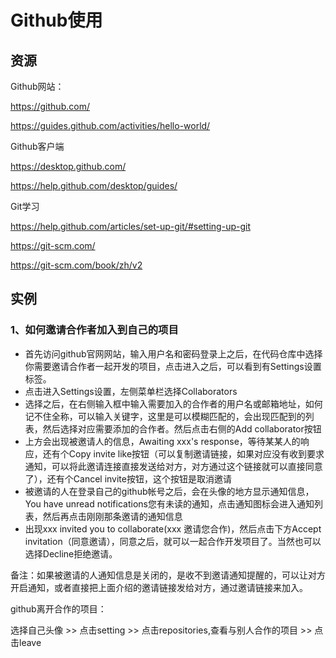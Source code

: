 # Github使用

## 资源

Github网站：

<https://github.com/>

<https://guides.github.com/activities/hello-world/>

Github客户端

<https://desktop.github.com/>

<https://help.github.com/desktop/guides/>

Git学习

<https://help.github.com/articles/set-up-git/#setting-up-git>

<https://git-scm.com/>

<https://git-scm.com/book/zh/v2>

## 实例

### 1、如何邀请合作者加入到自己的项目

- 首先访问github官网网站，输入用户名和密码登录上之后，在代码仓库中选择你需要邀请合作者一起开发的项目，点击进入之后，可以看到有Settings设置标签。
- 点击进入Settings设置，左侧菜单栏选择Collaborators
- 选择之后，在右侧输入框中输入需要加入的合作者的用户名或邮箱地址，如何记不住全称，可以输入关键字，这里是可以模糊匹配的，会出现匹配到的列表，然后选择对应需要添加的合作者。然后点击右侧的Add collaborator按钮
- 上方会出现被邀请人的信息，Awaiting xxx's response，等待某某人的响应，还有个Copy invite like按钮（可以复制邀请链接，如果对应没有收到要求通知，可以将此邀请连接直接发送给对方，对方通过这个链接就可以直接同意了），还有个Cancel invite按钮，这个按钮是取消邀请
- 被邀请的人在登录自己的github帐号之后，会在头像的地方显示通知信息，You have unread notifications您有未读的通知，点击通知图标会进入通知列表，然后再点击刚刚那条邀请的通知信息
- 出现xxx invited you to collaborate(xxx 邀请您合作)，然后点击下方Accept invitation（同意邀请），同意之后，就可以一起合作开发项目了。当然也可以选择Decline拒绝邀请。

备注：如果被邀请的人通知信息是关闭的，是收不到邀请通知提醒的，可以让对方开启通知，或者直接把上面介绍的邀请链接发给对方，通过邀请链接来加入。

github离开合作的项目：

选择自己头像 >> 点击setting >> 点击repositories,查看与别人合作的项目 >> 点击leave